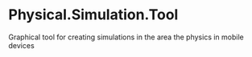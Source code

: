 Physical.Simulation.Tool
========================

Graphical tool for creating simulations in the area the physics in mobile devices